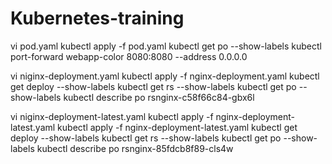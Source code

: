# Kubernetes-training

vi pod.yaml
kubectl apply -f pod.yaml
kubectl get po --show-labels
kubectl port-forward webapp-color 8080:8080 --address 0.0.0.0

vi niginx-deployment.yaml
kubectl apply -f nginx-deployment.yaml 
kubectl get deploy --show-labels
kubectl get rs --show-labels
kubectl get po --show-labels
kubectl describe po rsnginx-c58f66c84-gbx6l

vi niginx-deployment-latest.yaml
kubectl apply -f nginx-deployment-latest.yaml 
kubectl apply -f nginx-deployment-latest.yaml
kubectl get deploy --show-labels
kubectl get rs --show-labels
kubectl get po --show-labels
kubectl describe po rsnginx-85fdcb8f89-cls4w
